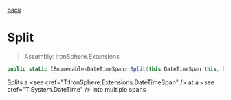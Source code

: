 ﻿

[back](/IronSphere.Extensions/DateTimeSpanExtension)

# Split

> Assembly: IronSphere.Extensions

```csharp
public static IEnumerable<DateTimeSpan> Split(this DateTimeSpan this, DateTime[] dateToSplit)
```

Splits a &lt;see cref=&quot;T:IronSphere.Extensions.DateTimeSpan&quot; /&gt; at a &lt;see cref=&quot;T:System.DateTime&quot; /&gt; into multiple spans

 